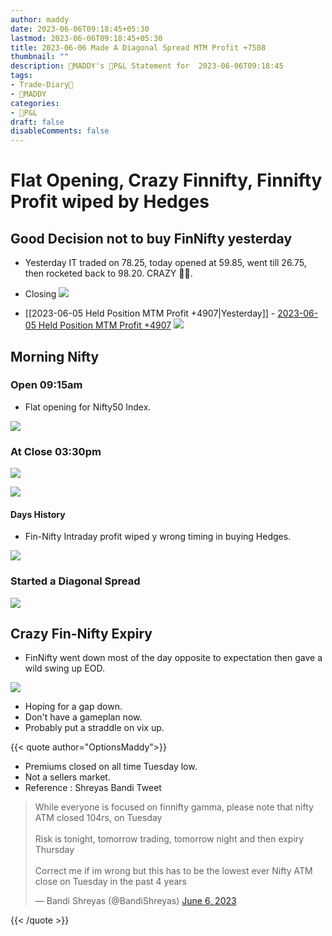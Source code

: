 ```yaml
---
author: maddy
date: 2023-06-06T09:18:45+05:30
lastmod: 2023-06-06T09:18:45+05:30
title: 2023-06-06 Made A Diagonal Spread MTM Profit +7508
thumbnail: ""
description: 🧔MADDY's 💸P&L Statement for  2023-06-06T09:18:45 
tags:
- Trade-Diary📗
- 🧔MADDY
categories: 
- 💸P&L
draft: false
disableComments: false
---
```

# Flat Opening, Crazy Finnifty, Finnifty Profit wiped by Hedges

## Good Decision not to buy FinNifty yesterday
- Yesterday IT traded on 78.25, today opened at 59.85, went till 26.75, then rocketed back to 98.20. CRAZY 😵‍💫.
- Closing 
![](https://i.imgur.com/0J6IcOb.png)

- [[2023-06-05 Held Position MTM Profit +4907|Yesterday]] - [2023-06-05 Held Position MTM Profit +4907](/post/2023-06-05-held-position-mtm-profit-+4907)
![](https://i.imgur.com/Wz24JA2.png)

## Morning Nifty 

### Open 09:15am

- Flat opening for Nifty50 Index.

![](https://i.imgur.com/F76Pqjk.png)

### At Close 03:30pm

![](https://i.imgur.com/BN9I8bn.png)


![](https://i.imgur.com/qN5Skoq.png)

#### Days History

- Fin-Nifty Intraday profit wiped y wrong timing in buying Hedges.

![](https://i.imgur.com/ipLg51R.png)

### Started a Diagonal Spread 

![](https://i.imgur.com/gHJXffD.png)

## Crazy Fin-Nifty  Expiry

- FinNifty went down most of the day opposite to expectation then gave a wild swing up EOD.

![](https://i.imgur.com/XVooY6M.png)

- Hoping for a gap down. 
- Don't have a gameplan now.
- Probably put a straddle on vix up.

{{< quote author="OptionsMaddy">}}
- Premiums closed on all time Tuesday low.
- Not a sellers market.
- Reference :  Shreyas Bandi Tweet
<blockquote class="twitter-tweet"><p lang="en" dir="ltr">While everyone is focused on finnifty gamma, please note that nifty ATM closed 104rs, on Tuesday<br><br>Risk is tonight, tomorrow trading, tomorrow night and then expiry Thursday<br><br>Correct me if im wrong but this has to be the lowest ever Nifty ATM close on Tuesday in the past 4 years</p>&mdash; Bandi Shreyas (@BandiShreyas) <a href="https://twitter.com/BandiShreyas/status/1666024358844956672?ref_src=twsrc%5Etfw">June 6, 2023</a></blockquote> 
<script async src="https://platform.twitter.com/widgets.js" charset="utf-8"></script>
{{< /quote >}}



